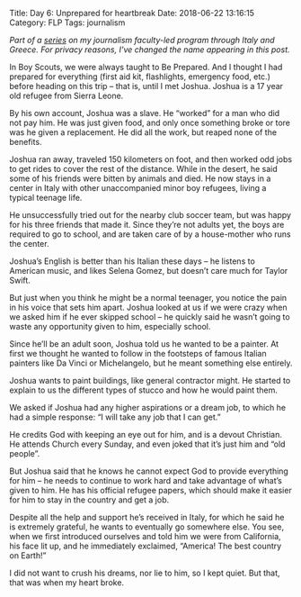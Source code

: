 Title: Day 6: Unprepared for heartbreak
Date: 2018-06-22 13:16:15
Category: FLP
Tags: journalism

_Part of a [series](https://blog.legoktm.com/category/flp.html) on my journalism faculty-led program through Italy and Greece. For privacy reasons, I've changed the name appearing in this post._

In Boy Scouts, we were always taught to Be Prepared. And I thought I had prepared for everything (first aid kit, flashlights, emergency food, etc.) before heading on this trip – that is, until I met Joshua. Joshua is a 17 year old refugee from Sierra Leone. 

By his own account, Joshua was a slave. He “worked” for a man who did not pay him. He was just given food, and only once something broke or tore was he given a replacement. He did all the work, but reaped none of the benefits.

Joshua ran away, traveled 150 kilometers on foot, and then worked odd jobs to get rides to cover the rest of the distance. While in the desert, he said some of his friends were bitten by animals and died. He now stays in a center in Italy with other unaccompanied minor boy refugees, living a typical teenage life.

He unsuccessfully tried out for the nearby club soccer team, but was happy for his three friends that made it. Since they’re not adults yet, the boys are required to go to school, and are taken care of by a house-mother who runs the center.

Joshua’s English is better than his Italian these days – he listens to American music, and likes Selena Gomez, but doesn’t care much for Taylor Swift. 

But just when you think he might be a normal teenager, you notice the pain in his voice that sets him apart. Joshua looked at us if we were crazy when we asked him if he ever skipped school – he quickly said he wasn’t going to waste any opportunity given to him, especially school.

Since he’ll be an adult soon, Joshua told us he wanted to be a painter. At first we thought he wanted to follow in the footsteps of famous Italian painters like Da Vinci or Michelangelo, but he meant something else entirely.

Joshua wants to paint buildings, like general contractor might. He started to explain to us the different types of stucco and how he would paint them.

We asked if Joshua had any higher aspirations or a dream job, to which he had a simple response: “I will take any job that I can get.”

He credits God with keeping an eye out for him, and is a devout Christian. He attends Church every Sunday, and even joked that it’s just him and “old people”.

But Joshua said that he knows he cannot expect God to provide everything for him – he needs to continue to work hard and take advantage of what’s given to him. He has his official refugee papers, which should make it easier for him to stay in the country and get a job.

Despite all the help and support he’s received in Italy, for which he said he is extremely grateful, he wants to eventually go somewhere else. You see, when we first introduced ourselves and told him we were from California, his face lit up, and he immediately exclaimed, “America! The best country on Earth!”

I did not want to crush his dreams, nor lie to him, so I kept quiet. But that, that was when my heart broke.
